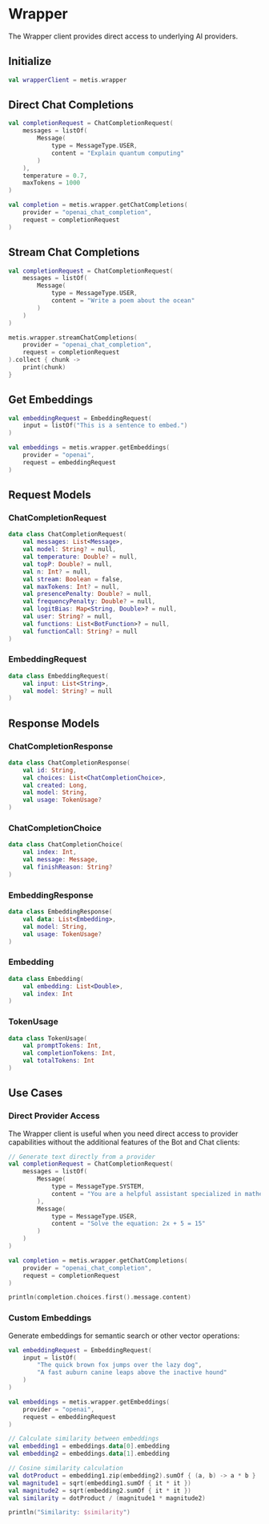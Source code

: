 # Wrapper

The Wrapper client provides direct access to underlying AI providers.

## Initialize

```kotlin
val wrapperClient = metis.wrapper
```

## Direct Chat Completions

```kotlin
val completionRequest = ChatCompletionRequest(
    messages = listOf(
        Message(
            type = MessageType.USER,
            content = "Explain quantum computing"
        )
    ),
    temperature = 0.7,
    maxTokens = 1000
)

val completion = metis.wrapper.getChatCompletions(
    provider = "openai_chat_completion",
    request = completionRequest
)
```

## Stream Chat Completions

```kotlin
val completionRequest = ChatCompletionRequest(
    messages = listOf(
        Message(
            type = MessageType.USER,
            content = "Write a poem about the ocean"
        )
    )
)

metis.wrapper.streamChatCompletions(
    provider = "openai_chat_completion",
    request = completionRequest
).collect { chunk ->
    print(chunk)
}
```

## Get Embeddings

```kotlin
val embeddingRequest = EmbeddingRequest(
    input = listOf("This is a sentence to embed.")
)

val embeddings = metis.wrapper.getEmbeddings(
    provider = "openai",
    request = embeddingRequest
)
```

## Request Models

### ChatCompletionRequest

```kotlin
data class ChatCompletionRequest(
    val messages: List<Message>,
    val model: String? = null,
    val temperature: Double? = null,
    val topP: Double? = null,
    val n: Int? = null,
    val stream: Boolean = false,
    val maxTokens: Int? = null,
    val presencePenalty: Double? = null,
    val frequencyPenalty: Double? = null,
    val logitBias: Map<String, Double>? = null,
    val user: String? = null,
    val functions: List<BotFunction>? = null,
    val functionCall: String? = null
)
```

### EmbeddingRequest

```kotlin
data class EmbeddingRequest(
    val input: List<String>,
    val model: String? = null
)
```

## Response Models

### ChatCompletionResponse

```kotlin
data class ChatCompletionResponse(
    val id: String,
    val choices: List<ChatCompletionChoice>,
    val created: Long,
    val model: String,
    val usage: TokenUsage?
)
```

### ChatCompletionChoice

```kotlin
data class ChatCompletionChoice(
    val index: Int,
    val message: Message,
    val finishReason: String?
)
```

### EmbeddingResponse

```kotlin
data class EmbeddingResponse(
    val data: List<Embedding>,
    val model: String,
    val usage: TokenUsage?
)
```

### Embedding

```kotlin
data class Embedding(
    val embedding: List<Double>,
    val index: Int
)
```

### TokenUsage

```kotlin
data class TokenUsage(
    val promptTokens: Int,
    val completionTokens: Int,
    val totalTokens: Int
)
```

## Use Cases

### Direct Provider Access

The Wrapper client is useful when you need direct access to provider capabilities without the additional features of the Bot and Chat clients:

```kotlin
// Generate text directly from a provider
val completionRequest = ChatCompletionRequest(
    messages = listOf(
        Message(
            type = MessageType.SYSTEM,
            content = "You are a helpful assistant specialized in mathematics."
        ),
        Message(
            type = MessageType.USER,
            content = "Solve the equation: 2x + 5 = 15"
        )
    )
)

val completion = metis.wrapper.getChatCompletions(
    provider = "openai_chat_completion",
    request = completionRequest
)

println(completion.choices.first().message.content)
```

### Custom Embeddings

Generate embeddings for semantic search or other vector operations:

```kotlin
val embeddingRequest = EmbeddingRequest(
    input = listOf(
        "The quick brown fox jumps over the lazy dog",
        "A fast auburn canine leaps above the inactive hound"
    )
)

val embeddings = metis.wrapper.getEmbeddings(
    provider = "openai",
    request = embeddingRequest
)

// Calculate similarity between embeddings
val embedding1 = embeddings.data[0].embedding
val embedding2 = embeddings.data[1].embedding

// Cosine similarity calculation
val dotProduct = embedding1.zip(embedding2).sumOf { (a, b) -> a * b }
val magnitude1 = sqrt(embedding1.sumOf { it * it })
val magnitude2 = sqrt(embedding2.sumOf { it * it })
val similarity = dotProduct / (magnitude1 * magnitude2)

println("Similarity: $similarity")
```
